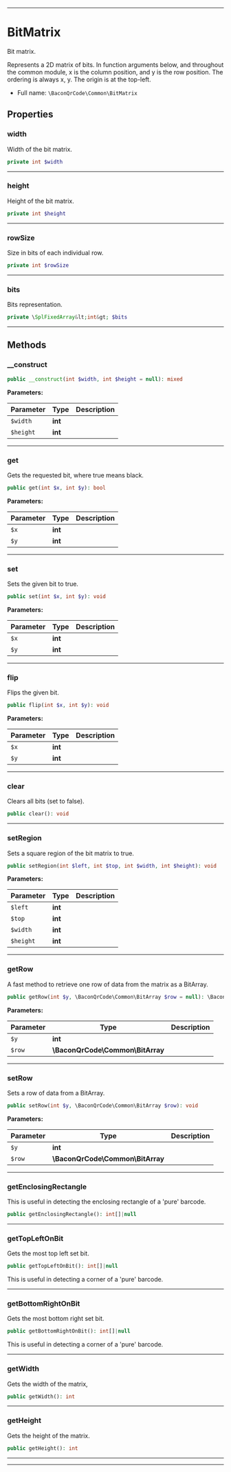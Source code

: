 ***

# BitMatrix

Bit matrix.

Represents a 2D matrix of bits. In function arguments below, and throughout
the common module, x is the column position, and y is the row position. The
ordering is always x, y. The origin is at the top-left.

* Full name: `\BaconQrCode\Common\BitMatrix`



## Properties


### width

Width of the bit matrix.

```php
private int $width
```






***

### height

Height of the bit matrix.

```php
private int $height
```






***

### rowSize

Size in bits of each individual row.

```php
private int $rowSize
```






***

### bits

Bits representation.

```php
private \SplFixedArray&lt;int&gt; $bits
```






***

## Methods


### __construct



```php
public __construct(int $width, int $height = null): mixed
```








**Parameters:**

| Parameter | Type | Description |
|-----------|------|-------------|
| `$width` | **int** |  |
| `$height` | **int** |  |




***

### get

Gets the requested bit, where true means black.

```php
public get(int $x, int $y): bool
```








**Parameters:**

| Parameter | Type | Description |
|-----------|------|-------------|
| `$x` | **int** |  |
| `$y` | **int** |  |




***

### set

Sets the given bit to true.

```php
public set(int $x, int $y): void
```








**Parameters:**

| Parameter | Type | Description |
|-----------|------|-------------|
| `$x` | **int** |  |
| `$y` | **int** |  |




***

### flip

Flips the given bit.

```php
public flip(int $x, int $y): void
```








**Parameters:**

| Parameter | Type | Description |
|-----------|------|-------------|
| `$x` | **int** |  |
| `$y` | **int** |  |




***

### clear

Clears all bits (set to false).

```php
public clear(): void
```











***

### setRegion

Sets a square region of the bit matrix to true.

```php
public setRegion(int $left, int $top, int $width, int $height): void
```








**Parameters:**

| Parameter | Type | Description |
|-----------|------|-------------|
| `$left` | **int** |  |
| `$top` | **int** |  |
| `$width` | **int** |  |
| `$height` | **int** |  |




***

### getRow

A fast method to retrieve one row of data from the matrix as a BitArray.

```php
public getRow(int $y, \BaconQrCode\Common\BitArray $row = null): \BaconQrCode\Common\BitArray
```








**Parameters:**

| Parameter | Type | Description |
|-----------|------|-------------|
| `$y` | **int** |  |
| `$row` | **\BaconQrCode\Common\BitArray** |  |




***

### setRow

Sets a row of data from a BitArray.

```php
public setRow(int $y, \BaconQrCode\Common\BitArray $row): void
```








**Parameters:**

| Parameter | Type | Description |
|-----------|------|-------------|
| `$y` | **int** |  |
| `$row` | **\BaconQrCode\Common\BitArray** |  |




***

### getEnclosingRectangle

This is useful in detecting the enclosing rectangle of a 'pure' barcode.

```php
public getEnclosingRectangle(): int[]|null
```











***

### getTopLeftOnBit

Gets the most top left set bit.

```php
public getTopLeftOnBit(): int[]|null
```

This is useful in detecting a corner of a 'pure' barcode.









***

### getBottomRightOnBit

Gets the most bottom right set bit.

```php
public getBottomRightOnBit(): int[]|null
```

This is useful in detecting a corner of a 'pure' barcode.









***

### getWidth

Gets the width of the matrix,

```php
public getWidth(): int
```











***

### getHeight

Gets the height of the matrix.

```php
public getHeight(): int
```











***


***

